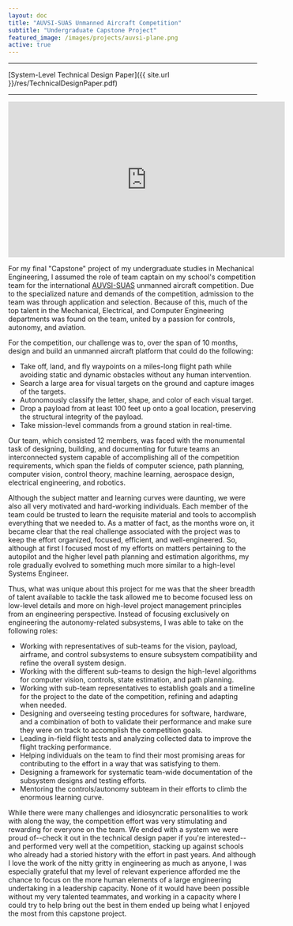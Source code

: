```yaml
---
layout: doc
title: "AUVSI-SUAS Unmanned Aircraft Competition"
subtitle: "Undergraduate Capstone Project"
featured_image: /images/projects/auvsi-plane.png
active: true
---
```


* * *
[System-Level Technical Design Paper]({{ site.url }}/res/TechnicalDesignPaper.pdf)
* * *

<iframe width="560" height="315" src="https://www.youtube.com/embed/8mwPEsZdfLQ" frameborder="0" allow="accelerometer; autoplay; encrypted-media; gyroscope; picture-in-picture" allowfullscreen></iframe>

For my final "Capstone" project of my undergraduate studies in Mechanical Engineering, I assumed the role of team captain on my school's competition team for the international [AUVSI-SUAS](https://www.auvsi-suas.org) unmanned aircraft competition. Due to the specialized nature and demands of the competition, admission to the team was through application and selection. Because of this, much of the top talent in the Mechanical, Electrical, and Computer Engineering departments was found on the team, united by a passion for controls, autonomy, and aviation.

For the competition, our challenge was to, over the span of 10 months, design and build an unmanned aircraft platform that could do the following:

  - Take off, land, and fly waypoints on a miles-long flight path while avoiding static and dynamic obstacles without any human intervention.
  - Search a large area for visual targets on the ground and capture images of the targets.
  - Autonomously classify the letter, shape, and color of each visual target.
  - Drop a payload from at least 100 feet up onto a goal location, preserving the structural integrity of the payload.
  - Take mission-level commands from a ground station in real-time.

Our team, which consisted 12 members, was faced with the monumental task of designing, building, and documenting for future teams an interconnected system capable of accomplishing all of the competition requirements, which span the fields of computer science, path planning, computer vision, control theory, machine learning, aerospace design, electrical engineering, and robotics.

Although the subject matter and learning curves were daunting, we were also all very motivated and hard-working individuals. Each member of the team could be trusted to learn the requisite material and tools to accomplish everything that we needed to. As a matter of fact, as the months wore on, it became clear that the real challenge associated with the project was to keep the effort organized, focused, efficient, and well-engineered. So, although at first I focused most of my efforts on matters pertaining to the autopilot and the higher level path planning and estimation algorithms, my role gradually evolved to something much more similar to a high-level Systems Engineer.

Thus, what was unique about this project for me was that the sheer breadth of talent available to tackle the task allowed me to become focused less on low-level details and more on high-level project management principles from an engineering perspective. Instead of focusing exclusively on engineering the autonomy-related subsystems, I was able to take on the following roles:

  - Working with representatives of sub-teams for the vision, payload, airframe, and control subsystems to ensure subsystem compatibility and refine the overall system design.
  - Working with the different sub-teams to design the high-level algorithms for computer vision, controls, state estimation, and path planning.
  - Working with sub-team representatives to establish goals and a timeline for the project to the date of the competition, refining and adapting when needed.
  - Designing and overseeing testing procedures for software, hardware, and a combination of both to validate their performance and make sure they were on track to accomplish the competition goals.
  - Leading in-field flight tests and analyzing collected data to improve the flight tracking performance.
  - Helping individuals on the team to find their most promising areas for contributing to the effort in a way that was satisfying to them.
  - Designing a framework for systematic team-wide documentation of the subsystem designs and testing efforts.
  - Mentoring the controls/autonomy subteam in their efforts to climb the enormous learning curve.

While there were many challenges and idiosyncratic personalities to work with along the way, the competition effort was very stimulating and rewarding for everyone on the team. We ended with a system we were proud of--check it out in the technical design paper if you're interested--and performed very well at the competition, stacking up against schools who already had a storied history with the effort in past years. And although I love the work of the nitty gritty in engineering as much as anyone, I was especially grateful that my level of relevant experience afforded me the chance to focus on the more human elements of a large engineering undertaking in a leadership capacity. None of it would have been possible without my very talented teammates, and working in a capacity where I could try to help bring out the best in them ended up being what I enjoyed the most from this capstone project.
